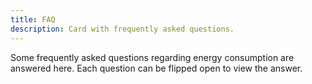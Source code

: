 ```yaml
---
title: FAQ
description: Card with frequently asked questions.
---
```


Some frequently asked questions regarding energy consumption are answered here. Each question can be flipped open to view the answer.
